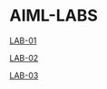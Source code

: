 # AIML-LABS
[LAB-01](https://github.com/Matam-Rohith/AIML-LABS/blob/main/lab01.ipynb)

[LAB-02](https://github.com/Matam-Rohith/AIML-LABS/blob/main/lab02.ipynb)

[LAB-03](https://github.com/Matam-Rohith/AIML-LABS/blob/main/Lab03.ipynb)
